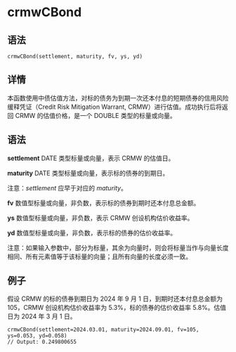 # crmwCBond

## 语法

`crmwCBond(settlement, maturity, fv, ys, yd)`

## 详情

本函数使用中债估值方法，对标的债务为到期一次还本付息的短期债券的信用风险缓释凭证（Credit Risk Mitigation Warrant,
CRMW）进行估值。成功执行后将返回 CRMW 的估值价格，是一个 DOUBLE 类型的标量或向量。

## 语法

**settlement** DATE 类型标量或向量，表示 CRMW 的估值日。

**maturity** DATE 类型标量或向量，表示标的债券的到期日。

注意：*settlement* 应早于对应的 *maturity*。

**fv** 数值型标量或向量，非负数，表示标的债券到期时还本付息总金额。

**ys** 数值型标量或向量，非负数，表示 CRMW 创设机构估价收益率。

**yd** 数值型标量或向量，非负数，表示标的债券的估价收益率。

注意：如果输入参数中，部分为标量，其余为向量时，则会将标量当作与向量长度相同、所有元素值等于该标量的向量；且所有向量的长度必须一致。

## 例子

假设 CRMW 的标的债券到期日为 2024 年 9 月 1 日，到期时还本付息总金额为 105，CRMW 创设机构估价收益率为 5.3%，标的债券的估价收益率
5.8%。估值日为 2024 年 3 月 1
日。

```
crmwCBond(settlement=2024.03.01, maturity=2024.09.01, fv=105, ys=0.053, yd=0.058)
// Output: 0.249800655
```

